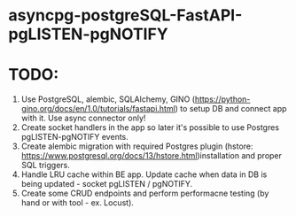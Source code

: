 # asyncpg-postgreSQL-FastAPI-pgLISTEN-pgNOTIFY


# TODO:
1. Use PostgreSQL, alembic, SQLAlchemy, GINO (https://python-gino.org/docs/en/1.0/tutorials/fastapi.html) to setup DB and connect app with it. Use async connector only!
2. Create socket handlers in the app so later it's possible to use Postgres pgLISTEN-pgNOTIFY events.
3. Create alembic migration with required Postgres plugin (hstore: https://www.postgresql.org/docs/13/hstore.html)installation and proper SQL triggers.
4. Handle LRU cache within BE app. Update cache when data in DB is being updated - socket pgLISTEN / pgNOTIFY.
5. Create some CRUD endpoints and perform performacne testing (by hand or with tool - ex. Locust).
